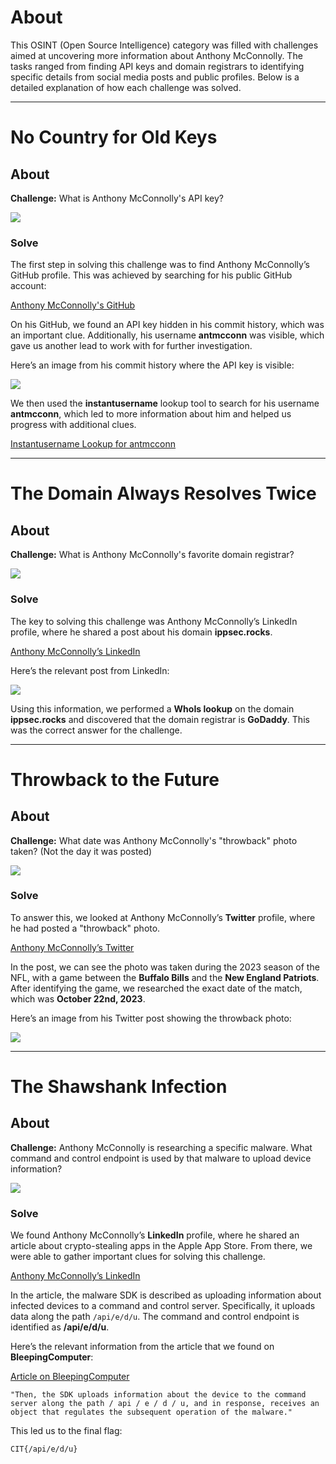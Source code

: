 # About

This OSINT (Open Source Intelligence) category was filled with challenges aimed at uncovering more information about Anthony McConnolly. The tasks ranged from finding API keys and domain registrars to identifying specific details from social media posts and public profiles. Below is a detailed explanation of how each challenge was solved.

---

# No Country for Old Keys

## About

**Challenge:** What is Anthony McConnolly's API key?

![](Images/Pasted%20image%2020250428085842.png)
### Solve

The first step in solving this challenge was to find Anthony McConnolly’s GitHub profile. This was achieved by searching for his public GitHub account:

[Anthony McConnolly's GitHub](https://github.com/antmcconn)

On his GitHub, we found an API key hidden in his commit history, which was an important clue. Additionally, his username **antmcconn** was visible, which gave us another lead to work with for further investigation.

Here’s an image from his commit history where the API key is visible:

![](Images/Pasted%20image%2020250425220104.png)


We then used the **instantusername** lookup tool to search for his username **antmcconn**, which led to more information about him and helped us progress with additional clues.

[Instantusername Lookup for antmcconn](https://instantusername.com/?q=antmcconn)

---

# The Domain Always Resolves Twice

## About

**Challenge:** What is Anthony McConnolly's favorite domain registrar?

![](Images/Pasted%20image%2020250428085849.png)
### Solve

The key to solving this challenge was Anthony McConnolly’s LinkedIn profile, where he shared a post about his domain **ippsec.rocks**.

[Anthony McConnolly’s LinkedIn](https://www.linkedin.com/in/anthony-mcconnolly-b9110a351/)

Here’s the relevant post from LinkedIn:

![](Images/Pasted%20image%2020250425221328.png)

Using this information, we performed a **WhoIs lookup** on the domain **ippsec.rocks** and discovered that the domain registrar is **GoDaddy**. This was the correct answer for the challenge.

---

# Throwback to the Future

## About

**Challenge:** What date was Anthony McConnolly's "throwback" photo taken? (Not the day it was posted)

![](Images/Pasted%20image%2020250428085907.png)
### Solve

To answer this, we looked at Anthony McConnolly’s **Twitter** profile, where he had posted a "throwback" photo.

[Anthony McConnolly’s Twitter](https://x.com/antmcconn)

In the post, we can see the photo was taken during the 2023 season of the NFL, with a game between the **Buffalo Bills** and the **New England Patriots**. After identifying the game, we researched the exact date of the match, which was **October 22nd, 2023**.

Here’s an image from his Twitter post showing the throwback photo:

![](Images/Pasted%20image%2020250425220904.png)

---

# The Shawshank Infection

## About

**Challenge:** Anthony McConnolly is researching a specific malware. What command and control endpoint is used by that malware to upload device information?

![](Images/Pasted%20image%2020250428085928.png)
### Solve

We found Anthony McConnolly’s **LinkedIn** profile, where he shared an article about crypto-stealing apps in the Apple App Store. From there, we were able to gather important clues for solving this challenge.

[Anthony McConnolly’s LinkedIn](https://www.linkedin.com/in/anthony-mcconnolly-b9110a351/)

In the article, the malware SDK is described as uploading information about infected devices to a command and control server. Specifically, it uploads data along the path `/api/e/d/u`. The command and control endpoint is identified as **/api/e/d/u**.

Here’s the relevant information from the article that we found on **BleepingComputer**:

[Article on BleepingComputer](https://www.bleepingcomputer.com/news/mobile/crypto-stealing-apps-found-in-apple-app-store-for-the-first-time/)

```
"Then, the SDK uploads information about the device to the command server along the path / api / e / d / u, and in response, receives an object that regulates the subsequent operation of the malware."
```

This led us to the final flag:

```
CIT{/api/e/d/u}
```